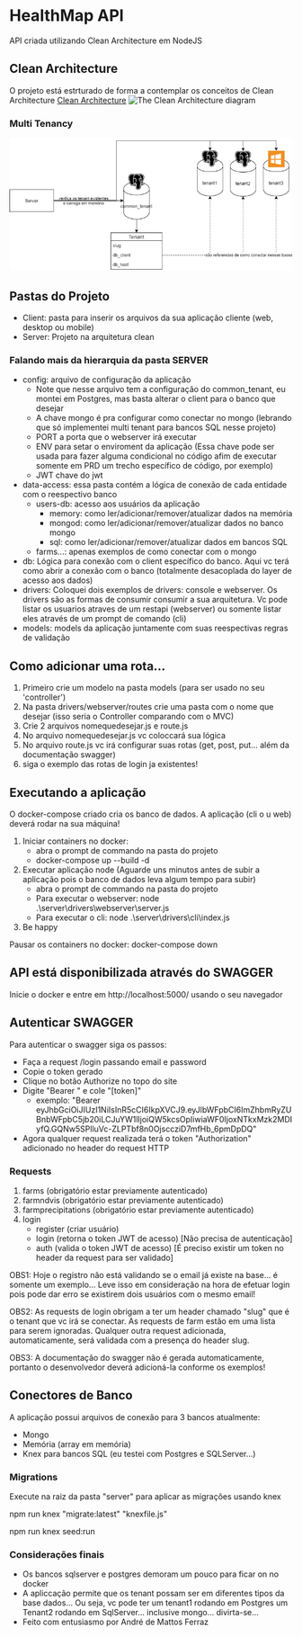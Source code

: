# HealthMap API
API criada utilizando Clean Architecture em NodeJS

## Clean Architecture
O projeto está estrturado de forma a contemplar os conceitos de Clean Architecture
[Clean Architecture](https://blog.cleancoder.com/uncle-bob/2012/08/13/the-clean-architecture.html)
![The Clean Architecture diagram](https://blog.cleancoder.com/uncle-bob/images/2012-08-13-the-clean-architecture/CleanArchitecture.jpg)

### Multi Tenancy
![Multi Tenancy](multi_tenant.png)

## Pastas do Projeto
- Client: pasta para inserir os arquivos da sua aplicação cliente (web, desktop ou mobile)
- Server: Projeto na arquitetura clean

### Falando mais da hierarquia da pasta SERVER

- config: arquivo de configuração da aplicação
  - Note que nesse arquivo tem a configuração do common_tenant, eu montei em Postgres, mas basta alterar o client para o banco que desejar
  - A chave mongo é pra configurar como conectar no mongo (lebrando que só implementei multi tenant para bancos SQL nesse projeto)
  - PORT a porta que o webserver irá executar
  - ENV para setar o enviroment da aplicação (Essa chave pode ser usada para fazer alguma condicional no código afim de executar somente em PRD um trecho  específico de código, por exemplo)
  - JWT chave do jwt
- data-access: essa pasta contém a lógica de conexão de cada entidade com o reespectivo banco
  - users-db: acesso aos usuários da aplicação
    - memory: como ler/adicionar/remover/atualizar dados na memória
    - mongod: como ler/adicionar/remover/atualizar dados no banco mongo
    - sql: como ler/adicionar/remover/atualizar dados em bancos SQL
  - farms...: apenas exemplos de como conectar com o mongo
- db: Lógica para conexão com o client específico do banco. Aqui vc terá como abrir a conexão com o banco (totalmente desacoplada do layer de acesso aos dados)
- drivers: Coloquei dois exemplos de drivers: console e webserver. Os drivers são as formas de consumir consumir a sua arquitetura. Vc pode listar os usuarios atraves de um restapi (webserver) ou somente listar eles através de um prompt de comando (cli)
- models: models da aplicação juntamente com suas reespectivas regras de validação

## Como adicionar uma rota...

1. Primeiro crie um modelo na pasta models (para ser usado no seu 'controller')
2. Na pasta drivers/webserver/routes crie uma pasta com o nome que desejar (isso seria o Controller comparando com o MVC)
3. Crie 2 arquivos nomequedesejar.js e route.js
4. No arquivo nomequedesejar.js vc coloccará sua lógica
5. No arquivo route.js vc irá configurar suas rotas (get, post, put... além da documentação swagger)
6. siga o exemplo das rotas de login ja existentes!

##  Executando a aplicação
O docker-compose criado cria os banco de dados. A aplicação (cli o u web) deverá rodar na sua máquina!

1. Iniciar containers no docker:
     - abra o prompt de commando na pasta do projeto
     - docker-compose up --build -d
2. Executar aplicação node (Aguarde uns minutos antes de subir a aplicação pois o banco de dados leva algum tempo para subir)
     - abra o prompt de commando na pasta do projeto
     - Para executar o webserver: node .\server\drivers\webserver\server.js
     - Para executar o cli: node .\server\drivers\cli\index.js
4. Be happy

Pausar os containers no docker:
docker-compose down

## API está disponibilizada através do SWAGGER
Inicie o docker e entre em http://localhost:5000/ usando o seu navegador

## Autenticar SWAGGER
Para autenticar o swagger siga os passos:

 - Faça a request /login passando email e password
 - Copie o token gerado
 - Clique no botão Authorize no topo do site
 -  Digite "Bearer " e cole "[token]" 
      - exemplo: "Bearer eyJhbGciOiJIUzI1NiIsInR5cCI6IkpXVCJ9.eyJlbWFpbCI6ImZhbmRyZUBnbWFpbC5jb20iLCJuYW1lIjoiQW5kcsOpIiwiaWF0IjoxNTkxMzk2MDIyfQ.GQNw5SPlluVc-ZLPTbf8n0OjsccziD7mfHb_6pmDpDQ"
 - Agora qualquer request realizada terá o token "Authorization" adicionado no header do request HTTP

### Requests
1. farms (obrigatório estar previamente autenticado)
2. farmndvis (obrigatório estar previamente autenticado)
3. farmprecipitations (obrigatório estar previamente autenticado)
4. login
   - register (criar usuário)
   - login (retorna o token JWT de acesso) [Não precisa de autenticação]
   - auth (valida o token JWT de acesso) [É preciso existir um token no header da request para ser validado]

OBS1: Hoje o registro não está validando se o email já existe na base... é somente um exemplo... Leve isso em consideração na hora de efetuar login pois pode dar erro se existirem dois usuários com o mesmo email!

OBS2: As requests de login obrigam a ter um header chamado "slug" que é o tenant que vc irá se conectar. As requests de farm estão em uma lista para serem ignoradas. Qualquer outra request adicionada, automaticamente, será validada com a presença do header slug.

OBS3: A documentação do swagger não é gerada automaticamente, portanto o desenvolvedor deverá adicioná-la conforme os exemplos!

## Conectores de Banco
A aplicação possui arquivos de conexão para 3 bancos atualmente:
- Mongo
- Memória (array em memória)
- Knex para bancos SQL (eu testei com Postgres e SQLServer...)

### Migrations
Execute na raiz da pasta "server" para aplicar as migrações usando knex

npm run knex "migrate:latest" "knexfile.js"

npm run knex seed:run

### Considerações finais
- Os bancos sqlserver e postgres demoram um pouco para ficar on no docker
- A apliccação permite que os tenant possam ser em diferentes tipos da base dados... Ou seja, vc pode ter um tenant1 rodando em Postgres um Tenant2 rodando em SqlServer... inclusive mongo... divirta-se...
- Feito com entusiasmo por André de Mattos Ferraz